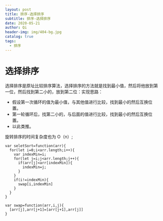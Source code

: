 ```yaml
---
layout: post
title: 排序-选择排序
subtitle: 排序-选择排序
date: 2020-05-21
author: Qi
header-img: img/404-bg.jpg
catalog: true
tags:
  - 排序
---
```


# 选择排序

选择排序是原址比较排序算法，选择排序的方法就是找到最小值，然后将他放到第一位，然后找到第二小的，放到第二位：实现思路：

- 假设第一次循环的值为最小值，与其他值进行比较，找到最小的然后互换位置。
- 第一轮循环后，找第二小的，与后面的值进行比较，找到最小的然后互换位置。
- 以此类推。

旋转排序的时间复杂度也为 O（n）;

```
var seletSort=function(arr){
  for(let i=0;i<arr.length;i++){
    var indexMin=i;
    for(let j=i;j<arr.length;j++){
      if(arr[j]<arr[indexMin]){
        indexMin=j;
      }
    }
    if(i!=indexMin){
      swap[i,indexMin]
    }
  }
}

var swap=function(arr,i,j){
  [arr[j],arr[j+1]=[arr[j+1],arr[j]]
}
```
